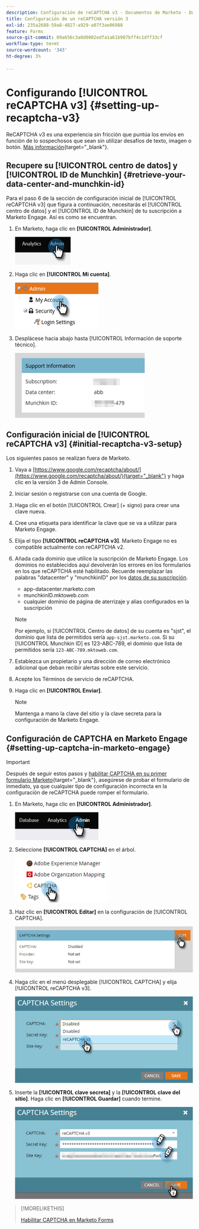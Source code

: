 ```yaml
---
description: Configuración de reCAPTCHA v3 - Documentos de Marketo - Documentación del producto
title: Configuración de un reCAPTCHA versión 3
exl-id: 235a2688-59a8-4827-a929-a07f3ae06988
feature: Forms
source-git-commit: 09a656c3a0d0002edfa1a61b987bff4c1dff33cf
workflow-type: tm+mt
source-wordcount: '343'
ht-degree: 3%

---
```


# Configurando [!UICONTROL reCAPTCHA v3] {#setting-up-recaptcha-v3}

ReCAPTCHA v3 es una experiencia sin fricción que puntúa los envíos en función de lo sospechosos que sean sin utilizar desafíos de texto, imagen o botón. [Más información](https://developers.google.com/search/blog/2018/10/introducing-recaptcha-v3-new-way-to){target="_blank"}.

## Recupere su [!UICONTROL centro de datos] y [!UICONTROL ID de Munchkin] {#retrieve-your-data-center-and-munchkin-id}

Para el paso 6 de la sección de configuración inicial de [!UICONTROL reCAPTCHA v3] que figura a continuación, necesitarás el [!UICONTROL centro de datos] y el [!UICONTROL ID de Munchkin] de tu suscripción a Marketo Engage. Así es como se encuentran.

1. En Marketo, haga clic en **[!UICONTROL Administrador]**.

   ![](assets/setting-up-recaptcha-v3-1.png)

1. Haga clic en **[!UICONTROL Mi cuenta]**.

   ![](assets/setting-up-recaptcha-v3-2.png)

1. Desplácese hacia abajo hasta [!UICONTROL Información de soporte técnico].

   ![](assets/setting-up-recaptcha-v3-3.png)

## Configuración inicial de [!UICONTROL reCAPTCHA v3] {#initial-recaptcha-v3-setup}

Los siguientes pasos se realizan fuera de Marketo.

1. Vaya a [https://www.google.com/recaptcha/about/](https://www.google.com/recaptcha/about/){target="_blank"} y haga clic en la versión 3 de Admin Console.

1. Iniciar sesión o registrarse con una cuenta de Google.

1. Haga clic en el botón [!UICONTROL Crear] (+ signo) para crear una clave nueva.

1. Cree una etiqueta para identificar la clave que se va a utilizar para Marketo Engage.

1. Elija el tipo **[!UICONTROL reCAPTCHA v3]**. Marketo Engage no es compatible actualmente con reCAPTCHA v2.

1. Añada cada dominio que utilice la suscripción de Marketo Engage. Los dominios no establecidos aquí devolverán los errores en los formularios en los que reCAPTCHA esté habilitado. Recuerde reemplazar las palabras &quot;datacenter&quot; y &quot;munchkinID&quot; por los [datos de su suscripción](#retrieve-your-data-center-and-munchkin-id).

   * app-datacenter.marketo.com
   * munchkinID.mktoweb.com
   * cualquier dominio de página de aterrizaje y alias configurados en la suscripción

   >[!NOTE]
   >
   >Por ejemplo, si [!UICONTROL Centro de datos] de su cuenta es &quot;sjst&quot;, el dominio que lista de permitidos sería `app-sjst.marketo.com`. Si su [!UICONTROL Munchkin ID] es 123-ABC-789, el dominio que lista de permitidos sería `123-ABC-789.mktoweb.com`.

1. Establezca un propietario y una dirección de correo electrónico adicional que deban recibir alertas sobre este servicio.

1. Acepte los Términos de servicio de reCAPTCHA.

1. Haga clic en **[!UICONTROL Enviar]**.

   >[!NOTE]
   >
   >Mantenga a mano la clave del sitio y la clave secreta para la configuración de Marketo Engage.

## Configuración de CAPTCHA en Marketo Engage {#setting-up-captcha-in-marketo-engage}

>[!IMPORTANT]
>
>Después de seguir estos pasos y [habilitar CAPTCHA en su primer formulario Marketo](/help/marketo/product-docs/demand-generation/forms/using-captcha/enable-captcha-in-marketo-forms.md){target="_blank"}, asegúrese de probar el formulario de inmediato, ya que cualquier tipo de configuración incorrecta en la configuración de reCAPTCHA puede romper el formulario.

1. En Marketo, haga clic en **[!UICONTROL Administrador]**.

   ![](assets/setting-up-recaptcha-v3-4.png)

1. Seleccione **[!UICONTROL CAPTCHA]** en el árbol.

   ![](assets/setting-up-recaptcha-v3-5.png)

1. Haz clic en **[!UICONTROL Editar]** en la configuración de [!UICONTROL CAPTCHA].

   ![](assets/setting-up-recaptcha-v3-6.png)

1. Haga clic en el menú desplegable [!UICONTROL CAPTCHA] y elija [!UICONTROL reCAPTCHA v3].

   ![](assets/setting-up-recaptcha-v3-7.png)

1. Inserte la **[!UICONTROL clave secreta]** y la **[!UICONTROL clave del sitio]**. Haga clic en **[!UICONTROL Guardar]** cuando termine.

   ![](assets/setting-up-recaptcha-v3-8.png)

>[!MORELIKETHIS]
>
>[Habilitar CAPTCHA en Marketo Forms](/help/marketo/product-docs/demand-generation/forms/using-captcha/enable-captcha-in-marketo-forms.md)
